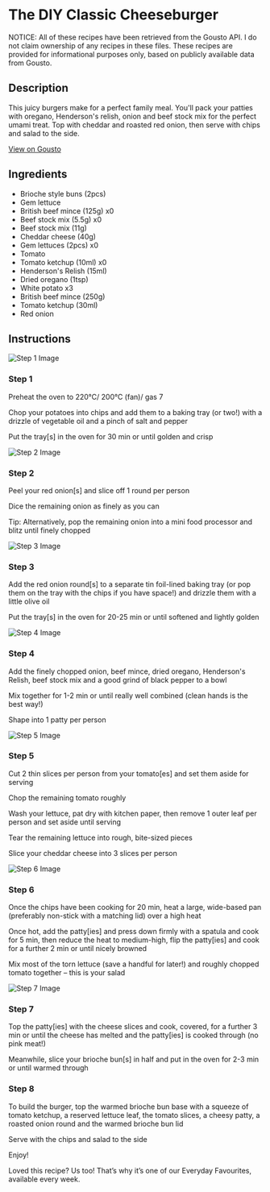 # The DIY Classic Cheeseburger

NOTICE: All of these recipes have been retrieved from the Gousto API. I do not claim ownership of any recipes in these files. These recipes are provided for informational purposes only, based on publicly available data from Gousto.

## Description

This juicy burgers make for a perfect family meal. You'll pack your patties with oregano, Henderson's relish, onion and beef stock mix for the perfect umami treat. Top with cheddar and roasted red onion, then serve with chips and salad to the side.



[View on Gousto](https://www.gousto.co.uk/recipes/cookbook/the-diy-classic-cheeseburger)

## Ingredients

- Brioche style buns (2pcs)
- Gem lettuce
- British beef mince (125g) x0
- Beef stock mix (5.5g) x0
- Beef stock mix (11g)
- Cheddar cheese (40g)
- Gem lettuces (2pcs) x0
- Tomato
- Tomato ketchup (10ml) x0
- Henderson's Relish (15ml)
- Dried oregano (1tsp)
- White potato x3
- British beef mince (250g)
- Tomato ketchup (30ml)
- Red onion

## Instructions

![Step 1 Image](https://production-media.gousto.co.uk/cms/recipe-step-image/step-1-1625658482295-x200.jpg)

### Step 1

Preheat the oven to 220°C/ 200°C (fan)/ gas 7

Chop your potatoes into chips and add them to a baking tray (or two!) with a drizzle of vegetable oil and a pinch of salt and pepper

Put the tray[s] in the oven for 30 min or until golden and crisp

![Step 2 Image](https://production-media.gousto.co.uk/cms/recipe-step-image/step-2-1625658486538-x200.jpg)

### Step 2

Peel your red onion[s]<span class="text-danger"> </span>and slice off 1 round per person

Dice the remaining onion as finely as you can

Tip: Alternatively, pop the remaining onion into a mini food processor and blitz until finely chopped

![Step 3 Image](https://production-media.gousto.co.uk/cms/recipe-step-image/step-3-1625658490742-x200.jpg)

### Step 3

Add the red onion round[s] to a separate tin foil-lined baking tray (or pop them on the tray with the chips if you have space!) and drizzle them with a little olive oil

Put the tray[s] in the oven for 20-25 min or until softened and lightly golden

![Step 4 Image](https://production-media.gousto.co.uk/cms/recipe-step-image/step-4-1625658495030-x200.jpg)

### Step 4

Add the finely chopped onion, beef mince, dried oregano, Henderson's Relish, beef stock mix and a good grind of black pepper to a bowl

Mix together for 1-2 min or until really well combined (clean hands is the best way!)

Shape into 1 patty per person

![Step 5 Image](https://production-media.gousto.co.uk/cms/recipe-step-image/step-5-1625658500061-x200.jpg)

### Step 5

Cut 2 thin slices per person from your tomato[es] and set them aside for serving

Chop the remaining tomato roughly

Wash your lettuce, pat dry with kitchen paper, then remove 1<span class="text-danger"> </span>outer leaf per person and set aside until serving

Tear the remaining lettuce into rough, bite-sized pieces

Slice your cheddar cheese into 3 slices per person

![Step 6 Image](https://production-media.gousto.co.uk/cms/recipe-step-image/step-6-1625658505699-x200.jpg)

### Step 6

Once the chips have been cooking for 20 min, heat a large, wide-based pan (preferably non-stick with a matching lid) over a high heat

Once hot, add the patty[ies] and press down firmly with a spatula and cook for 5 min, then reduce the heat to medium-high, flip the patty[ies] and cook for a further 2 min or until nicely browned

Mix most of the torn lettuce (save a handful for later!) and roughly chopped tomato together – this is your salad

![Step 7 Image](https://production-media.gousto.co.uk/cms/recipe-step-image/step-7-1625658510449-x200.jpg)

### Step 7

Top the patty[ies] with the cheese slices and cook, covered, for a further 3 min or until the cheese has melted and the patty[ies] is cooked through (no pink meat!)

Meanwhile, slice your brioche bun[s] in half and put in the oven for 2-3 min or until warmed through

### Step 8

To build the burger, top the warmed brioche bun base with a squeeze of tomato ketchup, a reserved lettuce leaf, the tomato slices, a cheesy patty, a roasted onion round and the warmed brioche bun lid

Serve with the chips and salad to the side

Enjoy!

<span class="text-danger">Loved this recipe? Us too! That’s why it’s one of our Everyday Favourites, available every week.</span>

